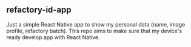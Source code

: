 ## refactory-id-app
Just a simple React Native app to show my personal data (name, image profile, refactory batch). This repo aims to make sure that my device's ready develop app with React Native.
